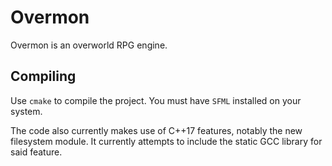 # Overmon
Overmon is an overworld RPG engine.

## Compiling
Use `cmake` to compile the project. You must have `SFML` installed on your system.

The code also currently makes use of C++17 features, notably the new filesystem module. It currently attempts to include the static GCC library for said feature.
